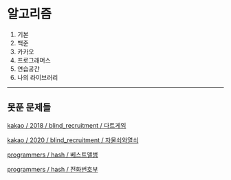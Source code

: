 # 알고리즘
1. 기본 
2. 백준
2. 카카오
3. 프로그래머스
4. 연습공간
5. 나의 라이브러리

---
## 못푼 문제들

[kakao / 2018 / blind_recruitment / 다트게임](https://programmers.co.kr/learn/courses/30/lessons/17682)

[kakao / 2020 / blind_recruitment / 자물쇠와열쇠](https://programmers.co.kr/learn/courses/30/lessons/60059)

[programmers / hash / 베스트앨범](https://programmers.co.kr/learn/courses/30/lessons/42579)

[programmers / hash / 전화번호부](https://programmers.co.kr/learn/courses/30/lessons/42577)